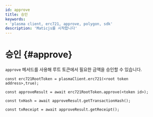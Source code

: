 ```yaml
---
id: approve
title: 승인
keywords:
- 'plasma client, erc721, approve, polygon, sdk'
description: 'Maticjs를 시작합니다'
---
```


# 승인 {#approve}

`approve` 메서드를 사용해 루트 토큰에서 필요한 금액을 승인할 수 있습니다.

```
const erc721RootToken = plasmaClient.erc721(<root token address>,true);

const approveResult = await erc721RootToken.approve(<token id>);

const txHash = await approveResult.getTransactionHash();

const txReceipt = await approveResult.getReceipt();

```
